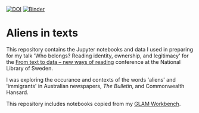 

[![DOI](https://zenodo.org/badge/DOI/10.5281/zenodo.3544690.svg)](https://doi.org/10.5281/zenodo.3544690) 
[![Binder](https://mybinder.org/badge_logo.svg)](https://mybinder.org/v2/gh/wragge/aliens-in-texts/master)


# Aliens in texts

This repository contains the Jupyter notebooks and data I used in preparing for my talk 'Who belongs? Reading identity, ownership, and legitimacy' for the [From text to data – new ways of reading](http://www.delegia.com/app/netattm/attendee/page/81997) conference at the National Library of Sweden.

I was exploring the occurance and contexts of the words 'aliens' and 'immigrants' in Australian newspapers, *The Bulletin*, and Commonwealth Hansard.

This repository includes notebooks copied from my [GLAM Workbench](https://glam-workbench.github.io/).
